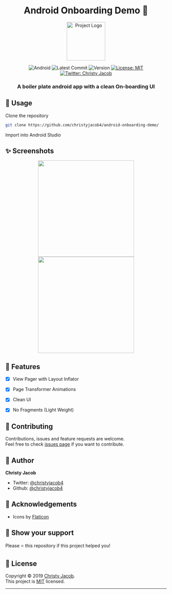 
<h1 align="center">Android Onboarding Demo 🤖</h1>
<p align = center>
    <img alt="Project Logo" src="https://image.flaticon.com/icons/svg/270/270780.svg" target="_blank" width = 120 height = 120 />
</p>

<p align="center">

<img alt="Android" src="https://img.shields.io/badge/android-ready-brightgreen?style=for-the-badge&logo=android" target="_blank" />

  <img alt="Latest Commit" src="https://img.shields.io/github/last-commit/christyjacob4/android-onboarding-demo?style=for-the-badge&logo=git" target="_blank" />

  <img alt="Version" src="https://img.shields.io/badge/version-1.0-success?style=for-the-badge&logo=coderwall" target="_blank" />

  <a href="https://github.com/christyjacob4/android-onboarding-demo/blob/master/LICENSE">
    <img alt="License: MIT" src="https://img.shields.io/badge/license-MIT-success.svg?style=for-the-badge&logo=gitter" target="_blank" />
  </a>

  <a href="https://twitter.com/christyjacob4">
    <img alt="Twitter: Christy Jacob" src="https://img.shields.io/twitter/follow/christyjacob4?label=Follow%20%40christyjacob4&style=for-the-badge&logo=twitter" target="_blank" />
  </a>
</p>
<h3 align="center">A boiler plate android app with a clean On-boarding UI</h3>


## 🚀 Usage

Clone the repository

```sh
git clone https://github.com/christyjacob4/android-onboarding-demo/
```
Import into Android Studio


## ✨ Screenshots

<p align="center">
    <img src="https://imgur.com/sbwzpDz.jpg" width="300">
    <img src="https://i.imgur.com/x5qTUhq.gif" width="300">
</p>

## 📖 Features

- [x] View Pager with Layout Inflator 
- [x] Page Transformer Animations
- [x] Clean UI
- [x] No Fragments (Light Weight)


## 🍻 Contributing

Contributions, issues and feature requests are welcome.<br />
Feel free to check [issues page](https://github.com/christyjacob4/android-onboarding-demo/issues) if you want to contribute.


## 👤 Author

**Christy Jacob**

- Twitter: [@christyjacob4](https://twitter.com/christyjacob4)
- Github: [@christyjacob4](https://github.com/christyjacob4)

## 🤝 Acknowledgements
- Icons by [Flaticon](https://www.flaticon.com/)

## 🙌 Show your support

Please ⭐️ this repository if this project helped you!

## 📝 License

Copyright © 2019 [Christy Jacob](https://github.com/christyjacob4).<br />
This project is [MIT](https://github.com/christyjacob4/android-onboarding-demo/blob/master/LICENSE) licensed.

---
